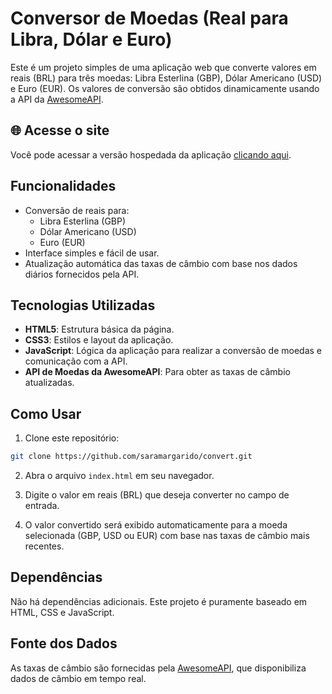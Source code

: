 # Conversor de Moedas (Real para Libra, Dólar e Euro)

Este é um projeto simples de uma aplicação web que converte valores em reais (BRL) para três moedas: Libra Esterlina (GBP), Dólar Americano (USD) e Euro (EUR). Os valores de conversão são obtidos dinamicamente usando a API da [AwesomeAPI](https://docs.awesomeapi.com.br/api-de-moedas).

## 🌐 Acesse o site

Você pode acessar a versão hospedada da aplicação [clicando aqui](https://saramargarido.github.io/convert/).

## Funcionalidades

- Conversão de reais para:
  - Libra Esterlina (GBP)
  - Dólar Americano (USD)
  - Euro (EUR)
- Interface simples e fácil de usar.
- Atualização automática das taxas de câmbio com base nos dados diários fornecidos pela API.

## Tecnologias Utilizadas

- **HTML5**: Estrutura básica da página.
- **CSS3**: Estilos e layout da aplicação.
- **JavaScript**: Lógica da aplicação para realizar a conversão de moedas e comunicação com a API.
- **API de Moedas da AwesomeAPI**: Para obter as taxas de câmbio atualizadas.

## Como Usar

1. Clone este repositório:

```bash
git clone https://github.com/saramargarido/convert.git
```

2. Abra o arquivo `index.html` em seu navegador.

3. Digite o valor em reais (BRL) que deseja converter no campo de entrada.

4. O valor convertido será exibido automaticamente para a moeda selecionada (GBP, USD ou EUR) com base nas taxas de câmbio mais recentes.

## Dependências

Não há dependências adicionais. Este projeto é puramente baseado em HTML, CSS e JavaScript.

## Fonte dos Dados

As taxas de câmbio são fornecidas pela [AwesomeAPI](https://docs.awesomeapi.com.br/api-de-moedas), que disponibiliza dados de câmbio em tempo real.
